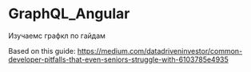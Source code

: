 # GraphQL_Angular
Изучаемс графкл по гайдам

Based on this guide: https://medium.com/datadriveninvestor/common-developer-pitfalls-that-even-seniors-struggle-with-6103785e4935